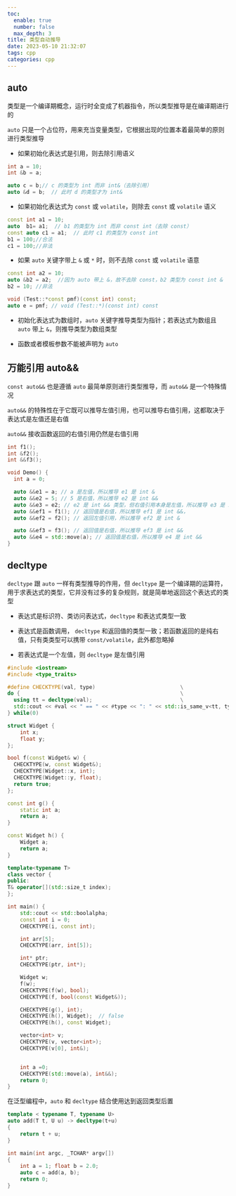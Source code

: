 ```yaml
---
toc:
  enable: true
  number: false
  max_depth: 3
title: 类型自动推导
date: 2023-05-10 21:32:07
tags: cpp
categories: cpp
---
```


## auto

类型是一个编译期概念，运行时全变成了机器指令，所以类型推导是在编译期进行的

`auto` 只是一个占位符，用来充当变量类型，它根据出现的位置本着最简单的原则进行类型推导

- 如果初始化表达式是引用，则去除引用语义

```cpp
int a = 10;
int &b = a;

auto c = b;// c 的类型为 int 而非 int&（去除引用）
auto &d = b;  // 此时 d 的类型才为 int&
```

- 如果初始化表达式为 `const` 或 `volatile`，则除去 `const` 或 `volatile` 语义

```cpp
const int a1 = 10;
auto  b1= a1;  // b1 的类型为 int 而非 const int（去除 const）
const auto c1 = a1;  // 此时 c1 的类型为 const int
b1 = 100;//合法
c1 = 100;//非法
```

- 如果 `auto` 关键字带上 `&` 或 `*` 时，则不去除 `const` 或 `volatile` 语意

```cpp
const int a2 = 10;
auto &b2 = a2;  //因为 auto 带上 &，故不去除 const，b2 类型为 const int &
b2 = 10; //非法

void (Test::*const pmf)(const int) const;
auto e = pmf; // void (Test::*)(const int) const
```

- 初始化表达式为数组时，`auto` 关键字推导类型为指针；若表达式为数组且 `auto` 带上 `&`，则推导类型为数组类型

- 函数或者模板参数不能被声明为 `auto`

## 万能引用 auto&&

`const auto&&` 也是遵循 `auto` 最简单原则进行类型推导，而 `auto&&` 是一个特殊情况

`auto&&` 的特殊性在于它既可以推导左值引用，也可以推导右值引用，这都取决于表达式是左值还是右值

`auto&&` 接收函数返回的右值引用仍然是右值引用

```cpp
int f1();
int &f2();
int &&f3();

void Demo() {
  int a = 0;

  auto &&e1 = a; // a 是左值，所以推导 e1 是 int &
  auto &&e2 = 5; // 5 是右值，所以推导 e2 是 int &&
  auto &&e3 = e2; // e2 是 int && 类型，但右值引用本身是左值，所以推导 e3 是 int &
  auto &&ef1 = f1(); // 返回值是右值，所以推导 ef1 是 int &&，
  auto &&ef2 = f2(); // 返回左值引用，所以推导 ef2 是 int &

  auto &&ef3 = f3(); // 返回值是右值，所以推导 ef3 是 int &&
  auto &&e4 = std::move(a); // 返回值是右值，所以推导 e4 是 int &&
}
```

## decltype

`decltype` 跟 `auto` 一样有类型推导的作用，但 `decltype` 是一个编译期的运算符，用于求表达式的类型，它并没有过多的复杂规则，就是简单地返回这个表达式的类型

- 表达式是标识符、类访问表达式，`decltype` 和表达式类型一致

- 表达式是函数调用， `decltype` 和返回值的类型一致；若函数返回的是纯右值，只有类类型可以携带 `const/volatile`，此外都忽略掉

- 若表达式是一个左值，则 `decltype` 是左值引用

```cpp
#include <iostream>
#include <type_traits>

#define CHECKTYPE(val, type)                           \
do {                                                   \
  using tt = decltype(val);                            \
  std::cout << #val << " == " << #type << ": " << std::is_same_v<tt, type> << std::endl;  \
} while(0)

struct Widget {
    int x;
    float y;
};

bool f(const Widget& w) {
  CHECKTYPE(w, const Widget&);
  CHECKTYPE(Widget::x, int);
  CHECKTYPE(Widget::y, float);
  return true;
};

const int g() {
    static int a;
    return a;
}

const Widget h() {
    Widget a;
    return a;
}

template<typename T>
class vector { 
public:
T& operator[](std::size_t index);
};

int main() {
    std::cout << std::boolalpha;
    const int i = 0;  
    CHECKTYPE(i, const int);

    int arr[5];
    CHECKTYPE(arr, int[5]);

    int* ptr;
    CHECKTYPE(ptr, int*);

    Widget w;
    f(w);
    CHECKTYPE(f(w), bool);
    CHECKTYPE(f, bool(const Widget&));

    CHECKTYPE(g(), int);
    CHECKTYPE(h(), Widget);  // false
    CHECKTYPE(h(), const Widget);

    vector<int> v;
    CHECKTYPE(v, vector<int>);
    CHECKTYPE(v[0], int&);


    int a =0;
    CHECKTYPE(std::move(a), int&&);
    return 0;
}
```

在泛型编程中，`auto` 和 `decltype` 结合使用达到返回类型后置

```cpp
template < typename T, typename U>
auto add(T t, U u) -> decltype(t+u)
{
	return t + u;
}

int main(int argc, _TCHAR* argv[])
{
	int a = 1; float b = 2.0;
	auto c = add(a, b);
	return 0;
}
```